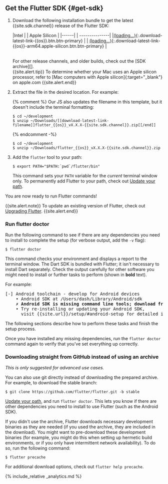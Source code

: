 ## Get the Flutter SDK {#get-sdk}

 1. Download the following installation bundle to get the latest
    {{site.sdk.channel}} release of the Flutter SDK:

    |Intel | | <span class="apple-silicon">Apple Silicon</span> |
    |------| | ---------------|
    |[(loading...)](#){:.download-latest-link-{{os}}.btn.btn-primary} | | [(loading...)](#){:.download-latest-link-{{os}}-arm64.apple-silicon.btn.btn-primary} |

    <br>
    For other release channels, and older builds,
    check out the [SDK archive][].

    <div class="apple-silicon">{{site.alert.tip}}
      To determine whether your Mac uses an Apple silicon processor,
      refer to [Mac computers with Apple silicon]{:target="_blank"}
      on apple.com
    {{site.alert.end}}</div>

 1. Extract the file in the desired location. For example:

    {% comment %}
      Our JS also updates the filename in this template,
      but it doesn't include the terminal formatting:

      ```terminal
      $ cd ~/development
      $ unzip ~/Downloads/[[download-latest-link-filename]]flutter_{{os}}_vX.X.X-{{site.sdk.channel}}.zip[[/end]]
      ```
    {% endcomment -%}

    ```terminal
    $ cd ~/development
    $ unzip ~/Downloads/flutter_{{os}}_vX.X.X-{{site.sdk.channel}}.zip
    ```
    
 1. Add the `flutter` tool to your path:

    ```terminal
    $ export PATH="$PATH:`pwd`/flutter/bin"
    ```

    This command sets your `PATH` variable for the
    _current_ terminal window only.
    To permanently add Flutter to your path,
    check out [Update your path][].
    
You are now ready to run Flutter commands!

{{site.alert.note}}
  To update an existing version of Flutter,
  check out [Upgrading Flutter][].
{{site.alert.end}}

### Run flutter doctor

Run the following command to see if there are any
dependencies you need to install to complete the setup
(for verbose output, add the `-v` flag):

```terminal
$ flutter doctor
```

This command checks your environment and displays
a report to the terminal window.
The Dart SDK is bundled with Flutter;
it isn't necessary to install Dart separately.
Check the output carefully for other software you might
need to install or further tasks to perform
(shown in **bold** text).

For example:

<pre>
[-] Android toolchain - develop for Android devices
    • Android SDK at /Users/dash/Library/Android/sdk
    <strong>✗ Android SDK is missing command line tools; download from https://goo.gl/XxQghQ</strong>
    • Try re-installing or updating your Android SDK,
      visit {{site.url}}/setup/#android-setup for detailed instructions.
</pre>

The following sections describe how to perform these tasks
and finish the setup process.

Once you have installed any missing dependencies,
run the `flutter doctor` command again
to verify that you’ve set everything up correctly.

### Downloading straight from GitHub instead of using an archive

_This is only suggested for advanced use cases._

You can also use git directly instead of downloading
the prepared archive. For example,
to download the stable branch:
    
```terminal
$ git clone https://github.com/flutter/flutter.git -b stable
```

[Update your path][], and run `flutter doctor`.
This lets you know if there are other dependencies
you need to install to use Flutter (such as the Android SDK).

If you didn't use the archive,
Flutter downloads necessary development binaries as they
are needed (if you used the archive,
they are included in the download). You might want to
pre-download these development binaries
(for example, you might do this when setting
up hermetic build environments,
or if you only have intermittent network availability).
To do so, run the following command:

```terminal
$ flutter precache
```

For additional download options, check out `flutter help precache`.

{% include_relative _analytics.md %}

[Flutter repo]: {{site.repo.flutter}}
[Installing snapd]: https://snapcraft.io/docs/installing-snapd
[SDK archive]: {{site.url}}/release/archive
[Snap Store]: https://snapcraft.io/store
[snapd]: https://snapcraft.io/flutter
[Update your path]: #update-your-path
[Upgrading Flutter]: {{site.url}}/release/upgrade
[Mac computers with Apple silicon]: https://support.apple.com/en-us/HT211814
